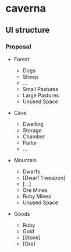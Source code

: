# caverna

## UI structure

### Proposal

* Forest
  * Dogs
  * Sheep
  * ...
  * Small Pastures
  * Large Pastures
  * Unused Space

* Cave
  * Dwelling
  * Storage
  * Chamber
  * Parlor
  * ...

* Mountain
  * Dwarfs
  * [Dwarf 1 weapon]
  * [...]
  * Ore Mines
  * Ruby Mines
  * Unused Space

* Goods
  * Ruby
  * Gold
  * [Stone]
  * [Ore]
